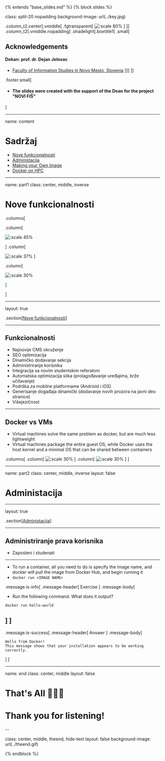 {% extends "base_slides.md" %}
{% block slides %}


class: split-20 nopadding
background-image: url(../key.jpg)

.column_t2.center[.vmiddle[
.fgtransparent[
![:scale 80%](../zahvalnica.png)
]
]]
.column_t2[.vmiddle.nopadding[
.shadelight[.boxtitle1[
.small[
## Acknowledgements

#### Dekan: prof. dr. Dejan Jelovac

- [Faculty of Information Studies in Novo Mesto, Slovenia](https://www.fis.unm.si/si/)
]]]
]]

.footer.small[
- #### The slides were created with the support of the Dean for the project "NOVI FIŠ"
]
 
---

name: content

# Sadržaj

- [Nove funkcionalnosti](#part1)
- [Administacija](#part2)
- [Making your Own Image](#part3)
- [Docker on HPC](#part4)

---
name: part1
class: center, middle, inverse

# Nove funkcionalnosti


.columns[

.column[

![:scale 45%](assets/oko.png)

]
.column[

![:scale 37%](assets/web.png)
]

.column[

![:scale 30%](assets/katanac.png)

]

]

---
layout: true

.section[[Nove funkcionalnosti](#content)]

---
## Funkcionalnosti

- Najnovije CMS okruženje
- SEO optimizacija
- Dinamičko dodavanje sekcija
- Administriranje korisnika
- Integracija sa novim studentskim referatom
- Automatska optimizacija slika (prolagođavanje uređajima, brže učitavanje)
- Podrška za mobilne platformame (Andrioid i iOS)
- Generisanje događaja dinamički (dodavanje novih prozora na javni deo stranice)
- Višejezičnost

---
## Docker vs VMs
* Virtual machines solve the same problem as docker, but are much less lightweight
* Virtual machines package the entire guest OS, while Docker uses the host kernel and a minimal OS that can be shared between containers

.columns[
  .column[
    ![:scale 30%](assets/container_stack.png)
  ]
  .column[
    ![:scale 30%](assets/vm_stack.png)
  ]
]


---

name: part2
class: center, middle, inverse
layout: false

# Administacija

---
layout: true

.section[[Administacija](#content)]

---

## Administriranje prava korisnika

- Zaposleni i studenati




---


* To run a container, all you need to do is specify the image name, and docker will pull the image from Docker Hub, and begin running it 
* `docker run <IMAGE NAME>`

.message.is-info[
.message-header[
Exercise
]
.message-body[
- Run the following command. What does it output?

```bash
docker run hello-world
```
]
]
--
.message.is-success[
.message-header[
Answer
]
.message-body[
```
Hello from Docker!
This message shows that your installation appears to be working correctly.
```
]
]

---

name: end
class: center, middle
layout: false

# That's All 👨🏻‍🎓
# Thank you for listening!

--

class: center, middle, theend, hide-text
layout: false
background-image: url(../theend.gif)

{% endblock %}